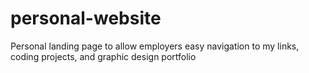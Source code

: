 # personal-website
Personal landing page to allow employers easy navigation to my links, coding projects, and graphic design portfolio
